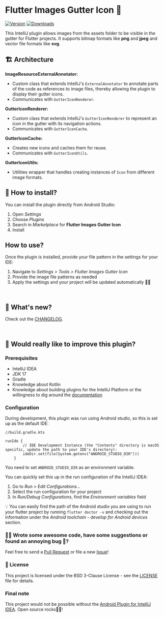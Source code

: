 # Flutter Images Gutter Icon 🎨

[![Version](https://img.shields.io/jetbrains/plugin/v/25195.svg)](https://plugins.jetbrains.com/plugin/25195)
[![Downloads](https://img.shields.io/jetbrains/plugin/d/25195.svg)](https://plugins.jetbrains.com/plugin/25195)

<!-- Plugin description -->
This IntelliJ plugin allows images from the assets folder to be visible in the gutter for Flutter projects.
It supports bitmap formats like **png** and **jpeg** and vector file formats like **svg**.
<!-- Plugin description end -->

## 🏗️️ Architecture

**ImageResourceExternalAnnotator:**
- Custom class that extends IntelliJ's `ExternalAnnotator` to annotate parts of the code as references to image files, thereby allowing the plugin to display their gutter icons.
- Communicates with `GutterIconRenderer`.

**GutterIconRenderer:**
- Custom class that extends IntelliJ's `GutterIconRenderer` to represent an icon in the gutter with its navigation actions.
- Communicates with `GutterIconCache`.

**GutterIconCache:**
- Creates new icons and caches them for reuse.
- Communicates with `GutterIconUtils`.

**GutterIconUtils:**
- Utilities wrapper that handles creating instances of `Icon` from different image formats.

## 🚀 How to install?

You can install the plugin directly from Android Studio:
1. Open _Settings_
2. Choose _Plugins_
3. Search in _Marketplace_ for **Flutter Images Gutter Icon**
4. Install

## How to use?

Once the plugin is installed, provide your file pattern in the settings for your IDE:
1. Navigate to _Settings > Tools > Flutter Images Gutter Icon_
2. Provide the image file patterns as needed
3. Apply the settings and your project will be updated automatically 💃🏾
   
<br>

## 🎉 What's new?

Check out the [CHANGELOG](CHANGELOG.md).

<br>

## 🌟 Would really like to improve this plugin?

### Prerequisites
- IntelliJ IDEA
- JDK 17
- Gradle
- Knowledge about Kotlin
- Knowledge about building plugins for the IntelliJ Platform or the willingness to dig around the [documentation](https://plugins.jetbrains.com/docs/intellij/creating-plugin-project.html)
  
### Configuration
During development, this plugin was run using Android studio, so this is set up as the default IDE:
```
//build.gradle.kts

runIde {
        // IDE Development Instance (the "Contents" directory is macOS specific, update the path to your IDE's directory):
        ideDir.set(file(System.getenv("ANDROID_STUDIO_DIR")))
    }
```
You need to set `ANDROID_STUDIO_DIR` as an environment variable.

You can quickly set this up in the run configuration of the IntelliJ IDEA:

1. Go to _Run > Edit Configurations..._
2. Select the run configuration for your project
3. In _Run/Debug Configurations_, find the _Environment variables_ field

💡 You can easily find the path of the Android studio you are using to run your flutter project by running `flutter doctor -v`
and checking out the information under the _Android toolchain - develop for Android devices_ section.

### 🙌🏾 Wrote some awesome code, have some suggestions or found an annoying bug 🐛?

Feel free to send a [Pull Request](https://github.com/alajemba-vik/IntelliJ-Flutter-Gutter-Image-Viewer/pulls) or file a new [Issue](https://github.com/alajemba-vik/IntelliJ-Flutter-Gutter-Image-Viewer/issues)!

### 📃 License
This project is licensed under the BSD 3-Clause License - see the [LICENSE](LICENSE) file for details.

### Final note
This project would not be possible without the [Android Plugin for IntelliJ IDEA](https://github.com/JetBrains/android). Open source rocks🤘🏾!
